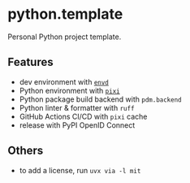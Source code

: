 # python.template

Personal Python project template.

## Features

- dev environment with [`envd`](https://github.com/tensorchord/envd)
- Python environment with [`pixi`](https://pixi.sh)
- Python package build backend with `pdm.backend`
- Python linter & formatter with `ruff`
- GitHub Actions CI/CD with `pixi` cache
- release with PyPI OpenID Connect

## Others

- to add a license, run `uvx via -l mit`
